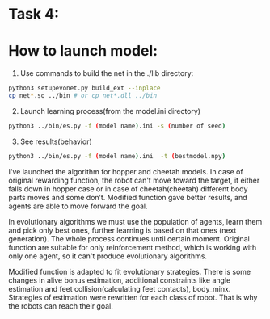 ﻿# Task 4: 


# How to launch model:
1. Use commands to build the net in the ./lib directory:
``` bash
python3 setupevonet.py build_ext --inplace
cp net*.so ../bin # or cp net*.dll ../bin
```
2. Launch learning process(from the model.ini directory)
``` bash
python3 ../bin/es.py -f (model name).ini -s (number of seed)
```
3. See results(behavior)
``` bash
python3 ../bin/es.py -f (model name).ini  -t (bestmodel.npy)
```
I've launched the algorithm for hopper and cheetah models. In case of original rewarding function, the robot can't move toward the target, it either falls down in hopper case or in case of cheetah(cheetah) different body parts moves and some don’t.  Modified function gave better results, and agents are able to move forward the goal. 

In evolutionary algorithms we must use the population of agents, learn them and pick only best ones, further learning is based on that ones (next generation). The whole process continues until certain moment. Original function are suitable for only reinforcement method, which is working with only one agent, so it can't produce evolutionary algorithms. 

Modified function is adapted to fit evolutionary strategies. There is some changes in alive bonus estimation, additional constraints like angle estimation and feet collision(calculating feet contacts), body_minx. Strategies of estimation were rewritten for each class of robot. That is why the robots can reach their goal.



